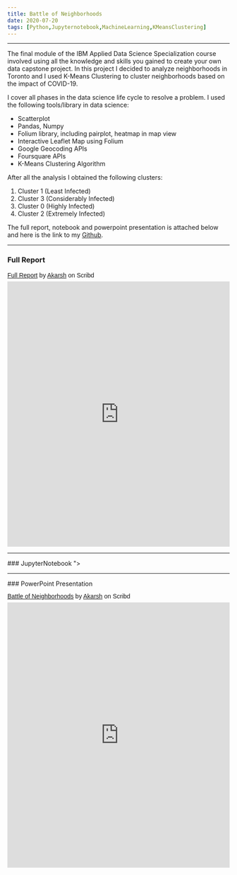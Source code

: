 ```yaml
---
title: Battle of Neighborhoods
date: 2020-07-20
tags: [Python,Jupyternotebook,MachineLearning,KMeansClustering]
---
```


<hr>
The final module of the IBM Applied Data Science Specialization course involved using all the knowledge and skills you gained to create your own data capstone project.
In this project I decided to analyze neighborhoods in Toronto and I used K-Means Clustering to cluster neighborhoods based on the impact of COVID-19.

I cover all phases in the data science life cycle to resolve a problem. I used the following tools/library in data science:
* Scatterplot
* Pandas, Numpy
* Folium library, including pairplot, heatmap in map view
* Interactive Leaflet Map using Folium
* Google Geocoding APIs
* Foursquare APIs
* K-Means Clustering Algorithm

After all the analysis I obtained the following clusters:
1. Cluster 1 (Least Infected)
2. Cluster 3 (Considerably Infected)
3. Cluster 0 (Highly Infected)
4. Cluster 2 (Extremely Infected)

The full report, notebook and powerpoint presentation is attached below and here is the link to my [Github](https://github.com/Akarsh654/The-Battle-of-Neighborhoods).
<hr>



### Full Report
<p  style=" margin: 12px auto 6px auto; font-family: Helvetica,Arial,Sans-serif; font-style: normal; font-variant: normal; font-weight: normal; font-size: 14px; line-height: normal; font-size-adjust: none; font-stretch: normal; -x-system-font: none; display: block;">   <a title="View Full Report on Scribd" href="https://www.scribd.com/document/489644211/Full-Report#from_embed"  style="text-decoration: underline;" >Full Report</a> by <a title="View Akarsh's profile on Scribd" href="https://www.scribd.com/user/466352449/Akarsh#from_embed"  style="text-decoration: underline;" >Akarsh</a> on Scribd</p><iframe class="scribd_iframe_embed" title="Full Report" src="https://www.scribd.com/embeds/489644211/content?start_page=1&view_mode=scroll&access_key=key-mWO91tzhPUuvJwDZnByC" data-auto-height="false" data-aspect-ratio="0.7729220222793488" scrolling="no" id="doc_70714" width="100%" height="600" frameborder="0"></iframe>
<hr>
### JupyterNotebook
<script src="https://gist.github.com/Akarsh654/7ed75746629d54d9f4019c56e731a4c8.js"></script>">
<hr>
### PowerPoint Presentation
<p  style=" margin: 12px auto 6px auto; font-family: Helvetica,Arial,Sans-serif; font-style: normal; font-variant: normal; font-weight: normal; font-size: 14px; line-height: normal; font-size-adjust: none; font-stretch: normal; -x-system-font: none; display: block;">   <a title="View Battle of Neighborhoods on Scribd" href="https://www.scribd.com/presentation/489644278/Battle-of-Neighborhoods#from_embed"  style="text-decoration: underline;" >Battle of Neighborhoods</a> by <a title="View Akarsh's profile on Scribd" href="https://www.scribd.com/user/466352449/Akarsh#from_embed"  style="text-decoration: underline;" >Akarsh</a> on Scribd</p><iframe class="scribd_iframe_embed" title="Battle of Neighborhoods" src="https://www.scribd.com/embeds/489644278/content?start_page=1&view_mode=scroll&access_key=key-fqs1klPWG93aSMbVM3fM" data-auto-height="false" data-aspect-ratio="1.7790927021696252" scrolling="no" id="doc_91568" width="100%" height="600" frameborder="0"></iframe>
